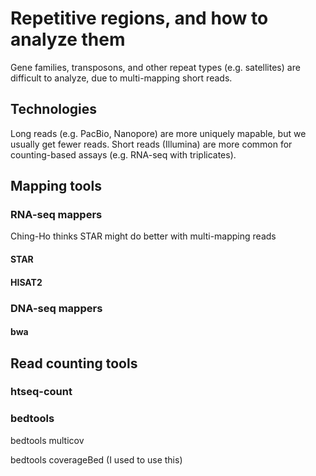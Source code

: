 # Repetitive regions, and how to analyze them 

Gene families, transposons, and other repeat types (e.g. satellites) are difficult to analyze, due to multi-mapping short reads.

## Technologies

Long reads (e.g. PacBio, Nanopore) are more uniquely mapable, but we usually get fewer reads. Short reads (Illumina) are more common for counting-based assays (e.g. RNA-seq with triplicates).

## Mapping tools

### RNA-seq mappers

Ching-Ho thinks STAR might do better with multi-mapping reads

#### STAR


#### HISAT2

### DNA-seq mappers

#### bwa

## Read counting tools

### htseq-count

### bedtools 

bedtools multicov

bedtools coverageBed (I used to use this)